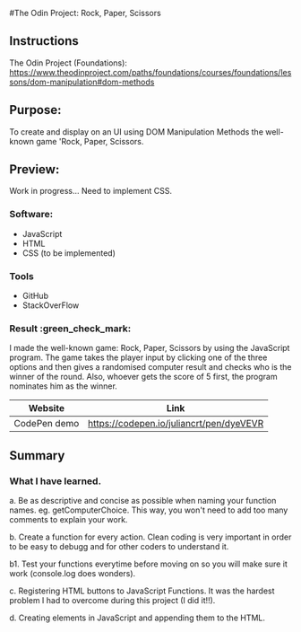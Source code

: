 #The Odin Project: Rock, Paper, Scissors

## Instructions

The Odin Project (Foundations): https://www.theodinproject.com/paths/foundations/courses/foundations/lessons/dom-manipulation#dom-methods

## Purpose: 
To create and display on an UI using DOM Manipulation Methods the well-known game 'Rock, Paper, Scissors.

## Preview:
Work in progress... 
Need to implement CSS.

### Software: 
* JavaScript
* HTML
* CSS (to be implemented)


### Tools
* GitHub
* StackOverFlow

### Result :green_check_mark:
I made the well-known game: Rock, Paper, Scissors by using the JavaScript program. The game takes the player input by clicking one of the three options and then gives a randomised computer result and checks who is the winner of the round. Also, whoever gets the score of 5 first, the program nominates him as the winner. 


| Website | Link | 
| ------------- | ------------- | 
| CodePen demo | https://codepen.io/juliancrt/pen/dyeVEVR | 



## Summary

### What I have learned.

a. Be as descriptive and concise as possible when naming your function names. eg. getComputerChoice. This way, you won't need to add too many comments to explain your work.

b. Create a function for every action. Clean coding is very important in order to be easy to debugg and for other coders to understand it. 

b1. Test your functions everytime before moving on so you will make sure it work (console.log does wonders).

c. Registering HTML buttons to JavaScript Functions. It was the hardest problem I had to overcome during this project (I did it!!).

d. Creating elements in JavaScript and appending them to the HTML. 
